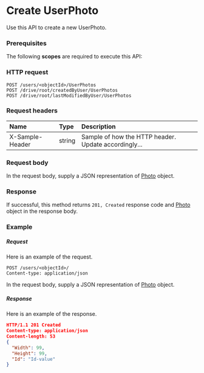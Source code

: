 # Create UserPhoto

Use this API to create a new UserPhoto.
### Prerequisites
The following **scopes** are required to execute this API: 
### HTTP request
<!-- { "blockType": "ignored" } -->
```http
POST /users/<objectId>/UserPhotos
POST /drive/root/createdByUser/UserPhotos
POST /drive/root/lastModifiedByUser/UserPhotos

```
### Request headers
| Name       | Type | Description|
|:---------------|:--------|:----------|
| X-Sample-Header  | string  | Sample of how the HTTP header. Update accordingly...|

### Request body
In the request body, supply a JSON representation of [Photo](../resources/photo.md) object.


### Response
If successful, this method returns `201, Created` response code and [Photo](../resources/photo.md) object in the response body.

### Example
##### Request
Here is an example of the request.
<!-- {
  "blockType": "request",
  "name": "create_photo_from_user"
}-->
```http
POST /users/<objectId>/
Content-type: application/json
```
In the request body, supply a JSON representation of [Photo](../resources/photo.md) object.
##### Response
Here is an example of the response.
<!-- {
  "blockType": "response",
  "truncated": false,
  "@odata.type": "photo"
} -->
```json
HTTP/1.1 201 Created
Content-type: application/json
Content-length: 53
{
  "Width": 99,
  "Height": 99,
  "Id": "Id-value"
}
```

<!-- uuid: 77bde6d3-74b8-4114-bd47-c009f71bfc39
2015-10-16 09:35:05 UTC -->
<!-- {
  "type": "#page.annotation",
  "description": "Create UserPhoto",
  "keywords": "",
  "section": "documentation",
  "tocPath": ""
}-->